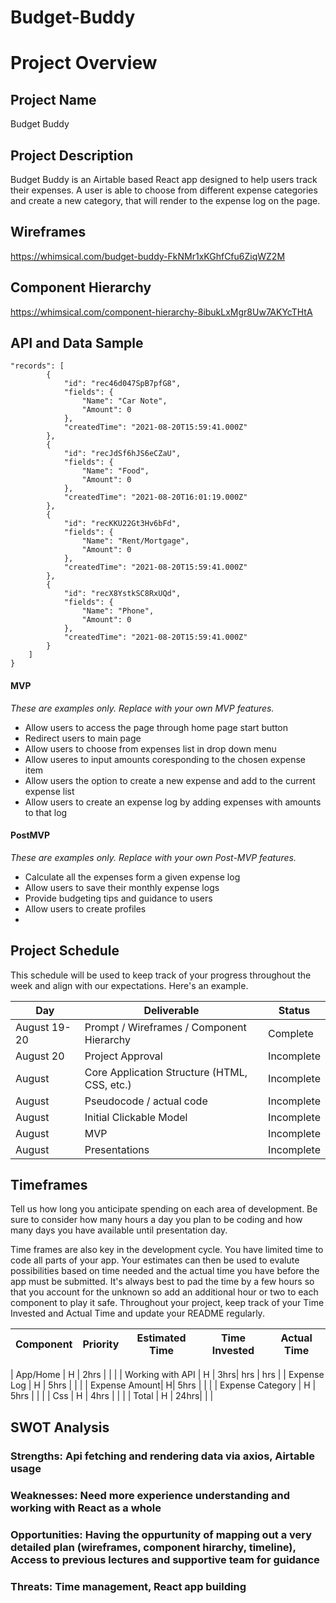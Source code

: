 # Budget-Buddy

# Project Overview

## Project Name
Budget Buddy

## Project Description

Budget Buddy is an Airtable based React app designed to help users track their expenses. 
A user is able to choose from different expense categories and create a new category, that will render to the expense log on the page.  

## Wireframes

https://whimsical.com/budget-buddy-FkNMr1xKGhfCfu6ZiqWZ2M

## Component Hierarchy

https://whimsical.com/component-hierarchy-8ibukLxMgr8Uw7AKYcTHtA

## API and Data Sample


```
"records": [
        {
            "id": "rec46d047SpB7pfG8",
            "fields": {
                "Name": "Car Note",
                "Amount": 0
            },
            "createdTime": "2021-08-20T15:59:41.000Z"
        },
        {
            "id": "recJdSf6hJS6eCZaU",
            "fields": {
                "Name": "Food",
                "Amount": 0
            },
            "createdTime": "2021-08-20T16:01:19.000Z"
        },
        {
            "id": "recKKU22Gt3Hv6bFd",
            "fields": {
                "Name": "Rent/Mortgage",
                "Amount": 0
            },
            "createdTime": "2021-08-20T15:59:41.000Z"
        },
        {
            "id": "recX8YstkSC8RxUQd",
            "fields": {
                "Name": "Phone",
                "Amount": 0
            },
            "createdTime": "2021-08-20T15:59:41.000Z"
        }
    ]
}
```


#### MVP 
*These are examples only. Replace with your own MVP features.*

- Allow users to access the page through home page start button
-  Redirect users to main page 
-  Allow users to choose from expenses list in drop down menu
-  Allow useres to input amounts coresponding to the chosen expense item
-  Allow users the option to create a new expense and add to the current expense list
-  Allow users to create an expense log by adding expenses with amounts to that log

#### PostMVP  
*These are examples only. Replace with your own Post-MVP features.*

- Calculate all the expenses form a given expense log
- Allow users to save their monthly expense logs
- Provide budgeting tips and guidance to users 
- Allow users to create profiles
- 

## Project Schedule

This schedule will be used to keep track of your progress throughout the week and align with our expectations. Here's an example.

|  Day | Deliverable | Status
|---|---| ---|
|August 19-20| Prompt / Wireframes / Component Hierarchy | Complete
|August 20| Project Approval | Incomplete
|August | Core Application Structure (HTML, CSS, etc.) | Incomplete
|August | Pseudocode / actual code | Incomplete
|August | Initial Clickable Model  | Incomplete
|August | MVP | Incomplete
|August | Presentations | Incomplete

## Timeframes

Tell us how long you anticipate spending on each area of development. Be sure to consider how many hours a day you plan to be coding and how many days you have available until presentation day.

Time frames are also key in the development cycle.  You have limited time to code all parts of your app.  Your estimates can then be used to evalute possibilities based on time needed and the actual time you have before the app must be submitted. It's always best to pad the time by a few hours so that you account for the unknown so add an additional hour or two to each component to play it safe. Throughout your project, keep track of your Time Invested and Actual Time and update your README regularly.

| Component | Priority | Estimated Time | Time Invested | Actual Time |
| --- | :---: |  :---: | :---: | :---: |

| App/Home | H | 2hrs  |    |   |
| Working with API | H | 3hrs| hrs | hrs |
| Expense Log | H |  5hrs |   |   |
| Expense Amount| H| 5hrs |   |   |
| Expense Category | H | 5hrs |    |  |
| Css | H |  4hrs |     |     |
| Total | H | 24hrs|  |  |

## SWOT Analysis

### Strengths: Api fetching and rendering data via axios, Airtable usage

### Weaknesses: Need more experience understanding and working with React as a whole

### Opportunities: Having the oppurtunity of  mapping out a very detailed plan (wireframes, component hirarchy, timeline), Access to previous lectures and supportive team for guidance

### Threats:  Time management, React app building
